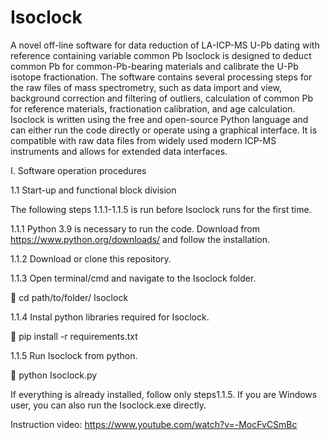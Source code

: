 # Isoclock
A novel off-line software for data reduction of LA-ICP-MS U-Pb dating with reference containing variable common Pb
Isoclock is designed to deduct common Pb for common-Pb-bearing materials and calibrate the U-Pb isotope fractionation. The software contains several processing steps for the raw files of mass spectrometry, such as data import and view, background correction and filtering of outliers, calculation of common Pb for reference materials, fractionation calibration, and age calculation. Isoclock is written using the free and open-source Python language and can either run the code directly or operate using a graphical interface. It is compatible with raw data files from widely used modern ICP-MS instruments and allows for extended data interfaces.



I. Software operation procedures

1.1 Start-up and functional block division

The following steps 1.1.1-1.1.5 is run before Isoclock runs for the first time.

1.1.1	Python 3.9 is necessary to run the code. Download from https://www.python.org/downloads/ and follow the installation.

1.1.2 Download or clone this repository.

1.1.3 Open terminal/cmd and navigate to the Isoclock folder.

 cd path/to/folder/ Isoclock

1.1.4 Instal python libraries required for Isoclock.

	pip install -r requirements.txt

1.1.5 Run Isoclock from python.

	python Isoclock.py

If everything is already installed, follow only steps1.1.5. If you are Windows user, you can also run the Isoclock.exe directly.

Instruction video:
https://www.youtube.com/watch?v=-MocFvCSmBc

